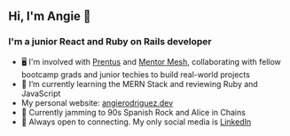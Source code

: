 ## Hi, I'm Angie 🍁
### I'm a junior React and Ruby on Rails developer  

- 🖥 I'm involved with [Prentus](https://prentus.co/) and [Mentor Mesh](https://mentormesh.io/), collaborating with fellow bootcamp grads and junior techies to build real-world projects 
- 🌱 I’m currently learning the MERN Stack and reviewing Ruby and JavaScript
- My personal website: [angierodriguez.dev](angierodriguez.dev)
- 🎵 Currently jamming to 90s Spanish Rock and Alice in Chains
- 💜 Always open to connecting. My only social media is [LinkedIn](https://www.linkedin.com/in/angie-rodriguez-web-developer/)
